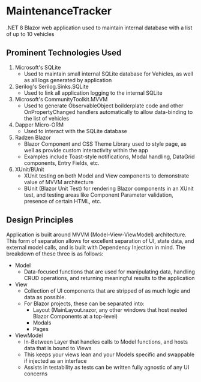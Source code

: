 # MaintenanceTracker
.NET 8 Blazor web application used to maintain internal database with a list of up to 10 vehicles


## Prominent Technologies Used

1. Microsoft's SQLite
    * Used to maintain small internal SQLite database for Vehicles, as well as all logs generated by application
2. Serilog's Serilog.Sinks.SQLite
    * Used to link all application logging to the internal SQLite 
3. Microsoft's CommunityToolkit.MVVM
    * Used to generate ObservableObject boilderplate code and other OnPropertyChanged handlers automatically to allow data-binding to the list of vehicles
4. Dapper Micro-ORM
    * Used to interact with the SQLite database 
6. Radzen Blazor
    * Blazor Component and CSS Theme Library used to style page, as well as provide custom interactivity within the app
    * Examples include Toast-style notifications, Modal handling, DataGrid components, Entry Fields, etc.
7. XUnit/BUnit
    * XUnit testing on both Model and View components to demonstrate value of MVVM architecture
    * BUnit (Blazor Unit Test) for rendering Blazor components in an XUnit test, and testing areas like Component Parameter validation, presence of certain HTML, etc.

## Design Principles
Application is built around MVVM (Model-View-ViewModel) architecture. This form of separation allows for excellent separation of UI, state data, and external model calls, and is built with Dependency Injection in mind. The breakdown of these three is as follows:
* Model
    * Data-focused functions that are used for manipulating data, handling CRUD operations, and returning meaningful results to the application
* View
    * Collection of UI components that are stripped of as much logic and data as possible.
    * For Blazor projects, these can be separated into:
        * Layout (MainLayout.razor, any other windows that host nested Blazor Components at a top-level)
        * Modals
        * Pages
* ViewModel
    * In-Between Layer that handles calls to Model functions, and hosts data that is bound to Views
    * This keeps your views lean and your Models specific and swappable if injected as an interface
    * Assists in testability as tests can be written fully agnostic of any UI concerns





